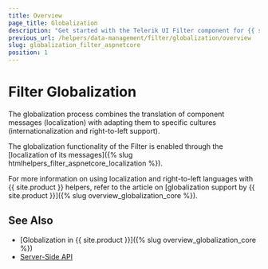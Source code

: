 ```yaml
---
title: Overview
page_title: Globalization
description: "Get started with the Telerik UI Filter component for {{ site.framework }} and learn about the globalization options it supports."
previous_url: /helpers/data-management/filter/globalization/overview
slug: globalization_filter_aspnetcore
position: 1
---
```


# Filter Globalization

The globalization process combines the translation of component messages (localization) with adapting them to specific cultures (internationalization and right-to-left support).

The globalization functionality of the Filter is enabled through the [localization of its messages]({% slug htmlhelpers_filter_aspnetcore_localization %}).

For more information on using localization and right-to-left languages with {{ site.product }} helpers, refer to the article on [globalization support by {{ site.product }}]({% slug overview_globalization_core %}).

## See Also

* [Globalization in {{ site.product }}]({% slug overview_globalization_core %})
* [Server-Side API](/api/filter)
